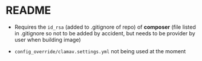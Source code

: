 # README

- Requires the `id_rsa` (added to .gitignore of repo) of **composer**  (file listed in .gitignore so not to be added by accident, but needs to be provider by user when building image)

- `config_override/clamav.settings.yml` not being used at the moment

